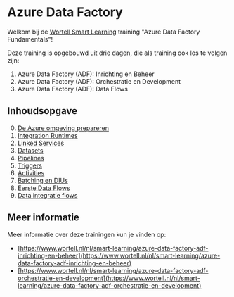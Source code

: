 # Azure Data Factory

Welkom bij de [Wortell Smart Learning](https://www.wortell.nl/nl/smart-learning) training "Azure Data Factory Fundamentals"!

Deze training is opgebouwd uit drie dagen, die als training ook los te volgen zijn:

1. Azure Data Factory (ADF): Inrichting en Beheer
2. Azure Data Factory (ADF): Orchestratie en Development
3. Azure Data Factory (ADF): Data Flows

## Inhoudsopgave

0. [De Azure omgeving prepareren](0Prep/LabVoorbereiding0.md)
1. [Integration Runtimes](Lab1/LabInstructions1.md)
2. [Linked Services](Lab2/LabInstructions2.md)
3. [Datasets](Lab3/LabInstructions3.md)
4. [Pipelines](Lab4/LabInstructions4.md)
5. [Triggers](Lab5/LabInstructions5.md)
6. [Activities](Lab6/LabInstructions6.md)
7. [Batching en DIUs](Lab7/LabInstructions7.md)
8. [Eerste Data Flows](Lab8/LabInstructions8.md)
9. [Data integratie flows](Lab9/LabInstructions9.md)

## Meer informatie

Meer informatie over deze trainingen kun je vinden op:

* [https://www.wortell.nl/nl/smart-learning/azure-data-factory-adf-inrichting-en-beheer](https://www.wortell.nl/nl/smart-learning/azure-data-factory-adf-inrichting-en-beheer)
* [https://www.wortell.nl/nl/smart-learning/azure-data-factory-adf-orchestratie-en-development](https://www.wortell.nl/nl/smart-learning/azure-data-factory-adf-orchestratie-en-development)
